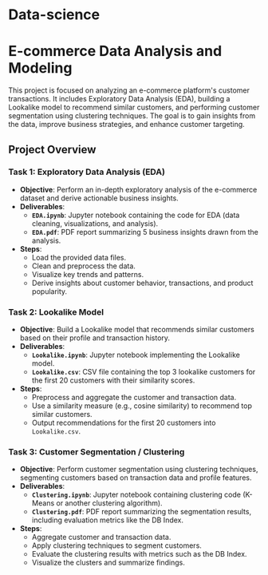 # Data-science
# E-commerce Data Analysis and Modeling

This project is focused on analyzing an e-commerce platform's customer transactions. It includes Exploratory Data Analysis (EDA), building a Lookalike model to recommend similar customers, and performing customer segmentation using clustering techniques. The goal is to gain insights from the data, improve business strategies, and enhance customer targeting.

## Project Overview

### Task 1: Exploratory Data Analysis (EDA)
- **Objective**: Perform an in-depth exploratory analysis of the e-commerce dataset and derive actionable business insights.
- **Deliverables**:
  - **`EDA.ipynb`**: Jupyter notebook containing the code for EDA (data cleaning, visualizations, and analysis).
  - **`EDA.pdf`**: PDF report summarizing 5 business insights drawn from the analysis.
- **Steps**: 
  - Load the provided data files.
  - Clean and preprocess the data.
  - Visualize key trends and patterns.
  - Derive insights about customer behavior, transactions, and product popularity.

### Task 2: Lookalike Model
- **Objective**: Build a Lookalike model that recommends similar customers based on their profile and transaction history.
- **Deliverables**:
  - **`Lookalike.ipynb`**: Jupyter notebook implementing the Lookalike model.
  - **`Lookalike.csv`**: CSV file containing the top 3 lookalike customers for the first 20 customers with their similarity scores.
- **Steps**:
  - Preprocess and aggregate the customer and transaction data.
  - Use a similarity measure (e.g., cosine similarity) to recommend top similar customers.
  - Output recommendations for the first 20 customers into `Lookalike.csv`.

### Task 3: Customer Segmentation / Clustering
- **Objective**: Perform customer segmentation using clustering techniques, segmenting customers based on transaction data and profile features.
- **Deliverables**:
  - **`Clustering.ipynb`**: Jupyter notebook containing clustering code (K-Means or another clustering algorithm).
  - **`Clustering.pdf`**: PDF report summarizing the segmentation results, including evaluation metrics like the DB Index.
- **Steps**:
  - Aggregate customer and transaction data.
  - Apply clustering techniques to segment customers.
  - Evaluate the clustering results with metrics such as the DB Index.
  - Visualize the clusters and summarize findings.
